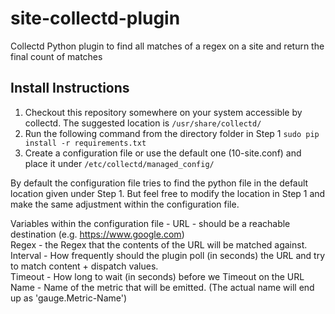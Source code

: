 # site-collectd-plugin
Collectd Python plugin to find all matches of a regex on a site and return the final count of matches



## Install Instructions
1. Checkout this repository somewhere on your system accessible by collectd. The suggested location is `/usr/share/collectd/`
2. Run the following command from the directory folder in Step 1 `sudo pip install -r requirements.txt`
3. Create a configuration file or use the default one (10-site.conf) and place it under `/etc/collectd/managed_config/`


By default the configuration file tries to find the python file in the default location given under Step 1. But feel free to modify the location in Step 1 and make the same adjustment within the configuration file.

Variables within the configuration file - 
URL - should be a reachable destination (e.g. https://www.google.com) <br>
Regex - the Regex that the contents of the URL will be matched against. <br>
Interval - How frequently should the plugin poll (in seconds) the URL and try to match content + dispatch values. <br>
Timeout - How long to wait (in seconds) before we Timeout on the URL <br>
Name - Name of the metric that will be emitted. (The actual name will end up as 'gauge.Metric-Name') <br>
